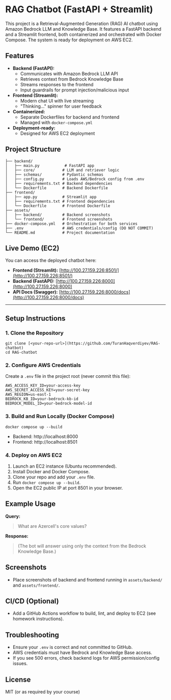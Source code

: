# RAG Chatbot (FastAPI + Streamlit)

This project is a Retrieval-Augmented Generation (RAG) AI chatbot using Amazon Bedrock LLM and Knowledge Base. It features a FastAPI backend and a Streamlit frontend, both containerized and orchestrated with Docker Compose. The system is ready for deployment on AWS EC2.

## Features
- **Backend (FastAPI):**
	- Communicates with Amazon Bedrock LLM API
	- Retrieves context from Bedrock Knowledge Base
	- Streams responses to the frontend
	- Input guardrails for prompt injection/malicious input
- **Frontend (Streamlit):**
	- Modern chat UI with live streaming
	- "Thinking..." spinner for user feedback
- **Containerized:**
	- Separate Dockerfiles for backend and frontend
	- Managed with `docker-compose.yml`
- **Deployment-ready:**
	- Designed for AWS EC2 deployment

## Project Structure

```
├── backend/
│   ├── main.py           # FastAPI app
│   ├── core/            # LLM and retriever logic
│   ├── schemas/         # Pydantic schemas
│   ├── config.py        # Loads AWS/Bedrock config from .env
│   ├── requirements.txt # Backend dependencies
│   └── Dockerfile       # Backend Dockerfile
├── frontend/
│   ├── app.py           # Streamlit app
│   ├── requirements.txt # Frontend dependencies
│   └── Dockerfile       # Frontend Dockerfile
├── assets/
│   ├── backend/         # Backend screenshots
│   └── frontend/        # Frontend screenshots
├── docker-compose.yml   # Orchestration for both services
├── .env                 # AWS credentials/config (DO NOT COMMIT)
└── README.md            # Project documentation
```


## Live Demo (EC2)

You can access the deployed chatbot here:

- **Frontend (Streamlit):** [http://100.27.159.226:8501/](http://100.27.159.226:8501/)
- **Backend (FastAPI):** [http://100.27.159.226:8000](http://100.27.159.226:8000)
- **API Docs (Swagger):** [http://100.27.159.226:8000/docs](http://100.27.159.226:8000/docs)

---

## Setup Instructions

### 1. Clone the Repository
```
git clone [<your-repo-url>](https://github.com/TuranHaqverdiyev/RAG-chatbot)
cd RAG-chatbot
```

### 2. Configure AWS Credentials
Create a `.env` file in the project root (never commit this file):
```
AWS_ACCESS_KEY_ID=your-access-key
AWS_SECRET_ACCESS_KEY=your-secret-key
AWS_REGION=us-east-1
BEDROCK_KB_ID=your-bedrock-kb-id
BEDROCK_MODEL_ID=your-bedrock-model-id
```

### 3. Build and Run Locally (Docker Compose)
```
docker compose up --build
```
- Backend: http://localhost:8000
- Frontend: http://localhost:8501

### 4. Deploy on AWS EC2
1. Launch an EC2 instance (Ubuntu recommended).
2. Install Docker and Docker Compose.
3. Clone your repo and add your `.env` file.
4. Run `docker compose up --build`.
5. Open the EC2 public IP at port 8501 in your browser.

## Example Usage

**Query:**
> What are Azercell's core values?

**Response:**
> (The bot will answer using only the context from the Bedrock Knowledge Base.)

## Screenshots
- Place screenshots of backend and frontend running in `assets/backend/` and `assets/frontend/`.

## CI/CD (Optional)
- Add a GitHub Actions workflow to build, lint, and deploy to EC2 (see homework instructions).

## Troubleshooting
- Ensure your `.env` is correct and not committed to GitHub.
- AWS credentials must have Bedrock and Knowledge Base access.
- If you see 500 errors, check backend logs for AWS permission/config issues.

## License
MIT (or as required by your course)


